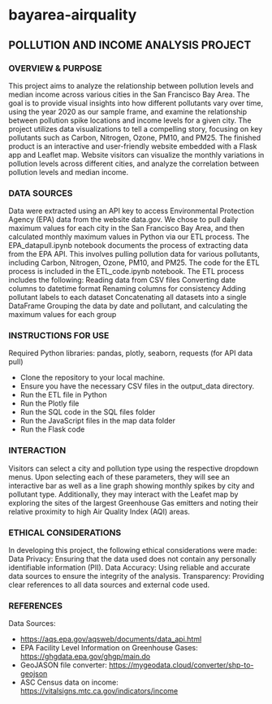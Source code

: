 # bayarea-airquality

## POLLUTION AND INCOME ANALYSIS PROJECT ##

### OVERVIEW & PURPOSE ###
This project aims to analyze the relationship between pollution levels and median income across various cities in the San Francisco Bay Area. The goal is to provide visual insights into how different pollutants vary over time, using the year 2020 as our sample frame, and examine the relationship between pollution spike locations and income levels for a given city. The project utilizes data visualizations to tell a compelling story, focusing on key pollutants such as Carbon, Nitrogen, Ozone, PM10, and PM25.
The finished product is an interactive and user-friendly website embedded with a Flask app and Leaflet map. Website visitors can visualize the monthly variations in pollution levels across different cities, and analyze the correlation between pollution levels and median income.

### DATA SOURCES ###
Data were extracted using an API key to access Environmental Protection Agency (EPA) data from the website data.gov. We chose to pull daily maximum values for each city in the San Francisco Bay Area, and then calculated monthly maximum values in Python via our ETL process. 
The EPA_datapull.ipynb notebook documents the process of extracting data from the EPA API. This involves pulling pollution data for various pollutants, including Carbon, Nitrogen, Ozone, PM10, and PM25. The code for the ETL process is included in the ETL_code.ipynb notebook.
The ETL process includes the following:
Reading data from CSV files
Converting date columns to datetime format
Renaming columns for consistency
Adding pollutant labels to each dataset
Concatenating all datasets into a single DataFrame
Grouping the data by date and pollutant, and calculating the maximum values for each group

### INSTRUCTIONS FOR USE ###
Required Python libraries: pandas, plotly, seaborn, requests (for API data pull)
- Clone the repository to your local machine.
- Ensure you have the necessary CSV files in the output_data directory.
- Run the ETL file in Python
- Run the Plotly file
- Run the SQL code in  the SQL files folder
- Run the JavaScript files in the map data folder
- Run the Flask code

### INTERACTION ###
Visitors can select a city and pollution type using the respective dropdown menus. Upon selecting each of these parameters, they will see an interactive bar as well as a line graph showing monthly spikes by city and pollutant type. Additionally, they may interact with the Leafet map by exploring the sites of the largest Greenhouse Gas emitters and noting their relative proximity to high Air Quality Index (AQI) areas.

### ETHICAL CONSIDERATIONS ###
In developing this project, the following ethical considerations were made:
Data Privacy: Ensuring that the data used does not contain any personally identifiable information (PII).
Data Accuracy: Using reliable and accurate data sources to ensure the integrity of the analysis.
Transparency: Providing clear references to all data sources and external code used.

### REFERENCES ###
Data Sources: 
- https://aqs.epa.gov/aqsweb/documents/data_api.html
- EPA Facility Level Information on Greenhouse Gases: https://ghgdata.epa.gov/ghgp/main.do
- GeoJASON file converter: https://mygeodata.cloud/converter/shp-to-geojson
- ASC Census data on income: https://vitalsigns.mtc.ca.gov/indicators/income
